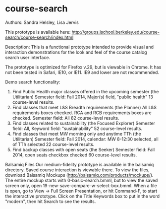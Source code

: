 course-search
=============
Authors: Sandra Helsley, Lisa Jervis

This prototype is available here:
http://groups.ischool.berkeley.edu/course-search/course-search/index.html

Description: This is a functional prototype intended to provide visual and interaction demonstrations for the look and feel of the course catalog search user interface.

The prototype is optimized for Firefox v.29, but is viewable in Chrome.
It has not been tested in Safari, IE10, or IE11. IE9 and lower are not recommended.

Demo search functionality:
 1. Find Public Health major classes offered in the upcoming semester (the Utilitarian)
 	Semester field: Fall 2014, Major(s) field, "public health"
  13 course-level results.
 2. Find classes that meet L&S Breadth requirements (the Planner)
 	All L&S requirements boxes checked. RCA and RCB requirements boxes are checked. Semester field: All
  82 course-level results.
 3. Find classes related to sustainability (the Focused Explorer)
 	Semester field: All, Keyword field: "sustainability"
  52 course-level results.
 4. Find classes that meet MW morning only and anytime TTh (the Utilitarian)
 	Semester field: Fall 2014, calendar: MW 8-12:30 selected, all of TTh selected
  22 course-level results.
 5. Find backup classes with open seats (the Seeker)
 	Semester field: Fall 2014, open seats checkbox checked
  60 course-level results.

Balsamiq Files
Our medium-fidelity prototype is available in the balsamiq directory. Saved course interaction is viewable there. To view the files, download Balsamiq Mockups (http://balsamiq.com/products/mockups/).
The entire mockup starts with 0-basic-search.bmml, but to view the saved screen only, open 19-new-save-compare-w-select-box.bmml.
When a file is open, go to View -> Full Screen Presentation, or hit Command-F, to start the interactive prototype. Click on the Title Keywords box to put in the word "modern", then hit Search to see the results.